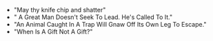 - "May thy knife chip and shatter"
- " A Great Man Doesn't Seek To Lead. He's Called To It."
- "An Animal Caught In A Trap Will Gnaw Off Its Own Leg To Escape."
- "When Is A Gift Not A Gift?"
